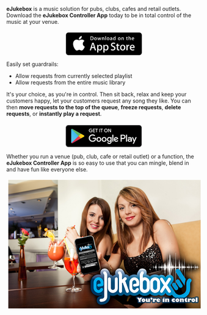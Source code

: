[//]: # (margin:top right bottom left)

**eJukebox** is a music solution for pubs, clubs, cafes and retail outlets. Download the **eJukebox Controller App** today to be in total control of the music at your venue. 

<p align="center"><a href="https://apps.apple.com/us/app/ejukebox-controller-app/id978645792">
<img style="vertical-align:middle;margin:5px 0px 0px 5px" width="200" src="blobs/AppleAppStoreLogo.png"></a></p>

Easily set guardrails:
- Allow requests from currently selected playlist
- Allow requests from the entire music library

It's your choice, as you're in control. Then sit back, relax and keep your customers happy, let your customers request any song they like. You can then **move requests to the top of the queue**, **freeze requests**, **delete requests**, or **instantly play a request**. 

<p align="center"><a href="https://play.google.com/store/apps/details?id=au.com.ejukebox.ejukeboxcontrollerv2">
<img style="vertical-align:middle;margin:5px 0px 0px 5px" width="200" src="blobs/GooglePlayStoreLogo.png"></a></p>

Whether you run a venue (pub, club, cafe or retail outlet) or a function, the **eJukebox Controller App** is so easy to use that you can mingle, blend in and have fun like everyone else. 

<p align="center">
<img style="vertical-align:middle;margin:5px 0px 0px 5px" width="600" src="blobs/ejukebox-app.jpg"></p>